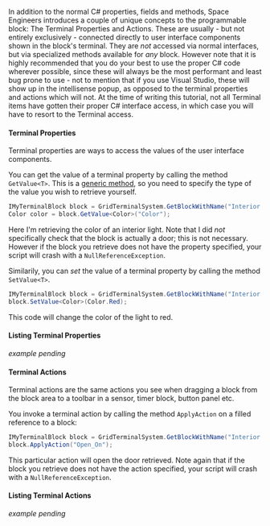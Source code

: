 In addition to the normal C# properties, fields and methods, Space Engineers introduces a couple of unique concepts to the programmable block: The Terminal Properties and Actions. These are usually - but not entirely exclusively - connected directly to user interface components shown in the block's terminal. They are _not_ accessed via normal interfaces, but via specialized methods available for _any_ block. However note that it is highly recommended that you do your best to use the proper C# code wherever possible, since these will always be the most performant and least bug prone to use - not to mention that if you use Visual Studio, these will show up in the intellisense popup, as opposed to the terminal properties and actions which will not. At the time of writing this tutorial, not all Terminal items have gotten their proper C# interface access, in which case you will have to resort to the Terminal access.

#### Terminal Properties
Terminal properties are ways to access the values of the user interface components.

You can get the value of a terminal property by calling the method `GetValue<T>`. This is a [generic method](https://docs.microsoft.com/en-us/dotnet/csharp/programming-guide/generics/generic-methods), so you need to specify the type of the value you wish to retrieve yourself.
```csharp
IMyTerminalBlock block = GridTerminalSystem.GetBlockWithName("Interior Light");
Color color = block.GetValue<Color>("Color");
```
Here I'm retrieving the color of an interior light. Note that I did _not_ specifically check that the block is actually a door; this is not necessary. However if the block you retrieve does not have the property specified, your script will crash with a `NullReferenceException`.

Similarily, you can _set_ the value of a terminal property by calling the method `SetValue<T>`.
```csharp
IMyTerminalBlock block = GridTerminalSystem.GetBlockWithName("Interior Light");
block.SetValue<Color>(Color.Red);
```
This code will change the color of the light to red.

#### Listing Terminal Properties
_example pending_

#### Terminal Actions
Terminal actions are the same actions you see when dragging a block from the block area to a toolbar in a sensor, timer block, button panel etc. 

You invoke a terminal action by calling the method `ApplyAction` on a filled reference to a block:
```csharp
IMyTerminalBlock block = GridTerminalSystem.GetBlockWithName("Interior Door");
block.ApplyAction("Open_On");
```
This particular action will open the door retrieved. Note again that if the block you retrieve does not have the action specified, your script will crash with a `NullReferenceException`.

#### Listing Terminal Actions
_example pending_
